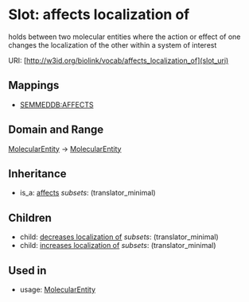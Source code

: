 # Slot: affects localization of


holds between two molecular entities where the action or effect of one changes the localization of the other within a system of interest

URI: [http://w3id.org/biolink/vocab/affects_localization_of](slot_uri)
## Mappings

 * [SEMMEDDB:AFFECTS](http://purl.obolibrary.org/obo/SEMMEDDB_AFFECTS)
## Domain and Range

[MolecularEntity](MolecularEntity.md) -> [MolecularEntity](MolecularEntity.md)
## Inheritance

 *  is_a: [affects](affects.md) *subsets*: (translator_minimal)
## Children

 *  child: [decreases localization of](decreases_localization_of.md) *subsets*: (translator_minimal)
 *  child: [increases localization of](increases_localization_of.md) *subsets*: (translator_minimal)
## Used in

 *  usage: [MolecularEntity](MolecularEntity.md)
